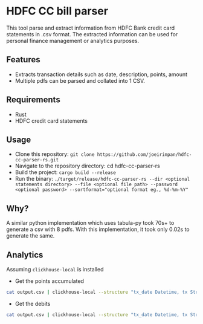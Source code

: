 # HDFC CC bill parser

This tool parse and extract information from HDFC Bank credit card statements in .csv format. The extracted information can be used for personal finance management or analytics purposes.

## Features

* Extracts transaction details such as date, description, points, amount
* Multiple pdfs can be parsed and collated into 1 CSV.

## Requirements

* Rust
* HDFC credit card statements

## Usage
* Clone this repository: `git clone https://github.com/joeirimpan/hdfc-cc-parser-rs.git`
* Navigate to the repository directory: cd hdfc-cc-parser-rs
* Build the project: `cargo build --release`
* Run the binary: `./target/release/hdfc-cc-parser-rs --dir <optional statements directory> --file <optional file path> --password <optional password> --sortformat="optional format eg., %d-%m-%Y"`

## Why?

A similar python implementation which uses tabula-py took 70s+ to generate a csv with 8 pdfs. With this implementation, it took only 0.02s to generate the same.

## Analytics

Assuming `clickhouse-local` is installed

* Get the points accumulated
```bash
cat output.csv | clickhouse-local --structure "tx_date Datetime, tx String, points Int32, amount Float32" --query "SELECT SUM(points) FROM table" --input-format CSV
```

* Get the debits
```bash
cat output.csv | clickhouse-local --structure "tx_date Datetime, tx String, points Int32, amount Float32" --query "SELECT SUM(amount) FROM table WHERE amount < 0" --input-format CSV
```